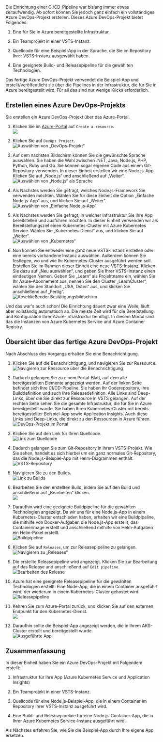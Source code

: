 Die Einrichtung einer CI/CD-Pipeline war bislang immer etwas zeitaufwendig. Ab sofort können Sie jedoch ganz einfach ein vollständiges Azure DevOps-Projekt erstellen. Dieses Azure DevOps-Projekt bietet Folgendes:

1. Eine für Sie in Azure bereitgestellte Infrastruktur.

2. Ein Teamprojekt in einer VSTS-Instanz.

3. Quellcode für eine Beispiel-App in der Sprache, die Sie im Repository Ihrer VSTS-Instanz ausgewählt haben.

4. Eine geeignete Build- und Releasepipeline für die gewählten Technologien.

Das fertige Azure DevOps-Projekt verwendet die Beispiel-App und erstellt/veröffentlicht sie über die Pipelines in der Infrastruktur, die für Sie in Azure bereitgestellt wird. Für all das sind nur wenige Klicks erforderlich.

## <a name="create-an-azure-devops-project"></a>Erstellen eines Azure DevOps-Projekts

Sie erstellen ein Azure DevOps-Projekt über das Azure-Portal.

1. Klicken Sie im [Azure-Portal](https://portal.azure.com) auf `Create a resource`.  
![](/media-draft/1-azureportal.png)

2. Klicken Sie auf `DevOps Project`.  
![Auswählen von „DevOps-Projekt“](/media-draft/1-pickdevopsproject.png)

3. Auf dem nächsten Bildschirm können Sie die gewünschte Sprache auswählen. Sie haben die Wahl zwischen .NET, Java, Node.js, PHP, Python, Ruby und Go. Sie können sogar eigenen Code aus einem Git-Repository verwenden. In dieser Einheit erstellen wir eine Node.js-App. Klicken Sie auf „Node.js“ und anschließend auf „Weiter“.  
![Auswählen von „Node.js“ als Sprache](/media-draft/1-picknodejsforlang.png)

4. Als Nächstes werden Sie gefragt, welches Node.js-Framework Sie verwenden möchten. Wählen Sie für diese Einheit die Option „Einfache Node.js-App“ aus, und klicken Sie auf „Weiter“.  
![Auswählen von „Einfache Node.js-App“](/media-draft/1-picksimplenode.png)

5. Als Nächstes werden Sie gefragt, in welcher Infrastruktur Sie Ihre App bereitstellen und ausführen möchten. In dieser Einheit verwenden wir als Bereitstellungsziel einen Kubernetes-Cluster mit Azure Kubernetes Service. Wählen Sie „Kubernetes-Dienst“ aus, und klicken Sie auf „Weiter“.  
![Auswählen von „Kubernetes“](/media-draft/1-pickkubernetes.png)

6. Nun können Sie entweder eine ganz neue VSTS-Instanz erstellen oder eine bereits vorhandene Instanz auswählen. Außerdem können Sie festlegen, wo und wie Ihr Kubernetes-Cluster ausgeführt werden soll. Erstellen Sie im Rahmen dieser Einheit eine neue VSTS-Instanz. Klicken Sie dazu auf „Neu auswählen“, und geben Sie Ihrer VSTS-Instanz einen eindeutigen Namen. Geben Sie „Learn“ als Projektname ein, wählen Sie Ihr Azure-Abonnement aus, nennen Sie den Cluster „LearnCluster“, wählen Sie den Standort „USA, Osten“ aus, und klicken Sie anschließend auf „Fertig“.  
![Abschließender Bestätigungsbildschirm](/media-draft/1-finalconfirmation.png)

Und das war's auch schon! Die Einrichtung dauert zwar eine Weile, läuft aber vollständig automatisch ab. Die meiste Zeit wird für die Bereitstellung und Konfiguration Ihrer Azure-Infrastruktur benötigt. In diesem Modul sind das die Instanzen von Azure Kubernetes Service und Azure Container Registry.

## <a name="a-lap-around-the-finished-azure-devops-project"></a>Übersicht über das fertige Azure DevOps-Projekt

Nach Abschluss des Vorgangs erhalten Sie eine Benachrichtigung.

1. Klicken Sie auf die Benachrichtigung, und navigieren Sie zur Ressource.  
![Navigieren zur Ressource über die Benachrichtigung](/media-draft/1-gotoresourcefromalert.png)

2. Dadurch gelangen Sie zu einem Portal-Blatt, auf dem alle bereitgestellten Elemente angezeigt werden. Auf der linken Seite befindet sich Ihre CI/CD-Pipeline. Sie haben Ihr Coderepository, Ihre Builddefinition und auch Ihre Releasedefinition. Alle Links sind Deep-Links, über die Sie direkt zur Ressource in VSTS gelangen. Auf der rechten Seite sehen Sie die gesamte Infrastruktur, die für Sie in Azure bereitgestellt wurde. Sie haben Ihren Kubernetes-Cluster mit bereits bereitgestellter Beispiel-App sowie Application Insights. Auch diese Links sind Deep-Links, die direkt zu den Ressourcen in Azure führen.  
![DevOps-Projekt im Portal](/media-draft/1-pickdevopsproject.png)

3. Klicken Sie auf den Link für Ihren Quellcode.  
![Link zum Quellcode](/media-draft/1-linktosource.png)

4. Dadurch gelangen Sie zum Git-Repository in Ihrem VSTS-Projekt. Wie Sie sehen, handelt es sich hierbei um ein ganz normales Git-Repository, das die Node.js-Beispiel-App mit Helm-Diagrammen enthält.  
![VSTS-Repository](/media-draft/1-vstsrepo.png)

5. Navigieren Sie zu den Builds.  
![Link zu Builds](/media-draft/1-navtobuild.png)

6. Bearbeiten Sie den erstellten Build, indem Sie auf den Build und anschließend auf „Bearbeiten“ klicken.  
![](/media-draft/1-editbuildlink.png)

7. Daraufhin wird eine geeignete Buildpipeline für die gewählten Technologien angezeigt. Da wir uns für eine Node.js-App in einem Kubernetes-Cluster entschieden haben, erhalten wir eine Buildpipeline, die mithilfe von Docker-Aufgaben die Node.js-App erstellt, das Containerimage erstellt und anschließend mithilfe von Helm-Aufgaben ein Helm-Paket erstellt.  
![Buildpipeline](/media-draft/1-buildpipeline.png)

8. Klicken Sie auf `Releases`, um zur Releasepipeline zu gelangen.  
![Navigieren zu „Releases“](/media-draft/1-gotoreleases.png)

9. Die erstellte Releasepipeline wird angezeigt. Klicken Sie zur Bearbeitung auf das Release und anschließend auf `Edit pipeline`.  
![Bearbeiten des Release](/media-draft/1-editrelease.png)

10. Azure hat eine geeignete Releasepipeline für die gewählten Technologien erstellt. Eine Node-App, die in einem Container ausgeführt wird, der wiederum in einem Kubernetes-Cluster gehostet wird.
![Releasepipeline](/media-draft/1-releasepipeline.png)

11. Kehren Sie zum Azure-Portal zurück, und klicken Sie auf den externen Endpunkt für den Kubernetes-Dienst.  
![](/media-draft/1-clickonendpoint.png)

12. Daraufhin sollte die Beispiel-App angezeigt werden, die in Ihrem AKS-Cluster erstellt und bereitgestellt wurde.  
![Ausgeführte App](/media-draft/1-apprunning.png)

## <a name="summary"></a>Zusammenfassung

In dieser Einheit haben Sie ein Azure DevOps-Projekt mit Folgendem erstellt:

1. Infrastruktur für Ihre App (Azure Kubernetes Service und Application Insights)

2. Ein Teamprojekt in einer VSTS-Instanz.

3. Quellcode für eine Node.js-Beispiel-App, die in einem Container im Repository Ihrer VSTS-Instanz ausgeführt wird.

4. Eine Build- und Releasepipeline für eine Node.js-Container-App, die in Ihrer Azure Kubernetes Service-Instanz ausgeführt wird.

Als Nächstes erfahren Sie, wie Sie die Beispiel-App durch Ihre eigene App ersetzen.